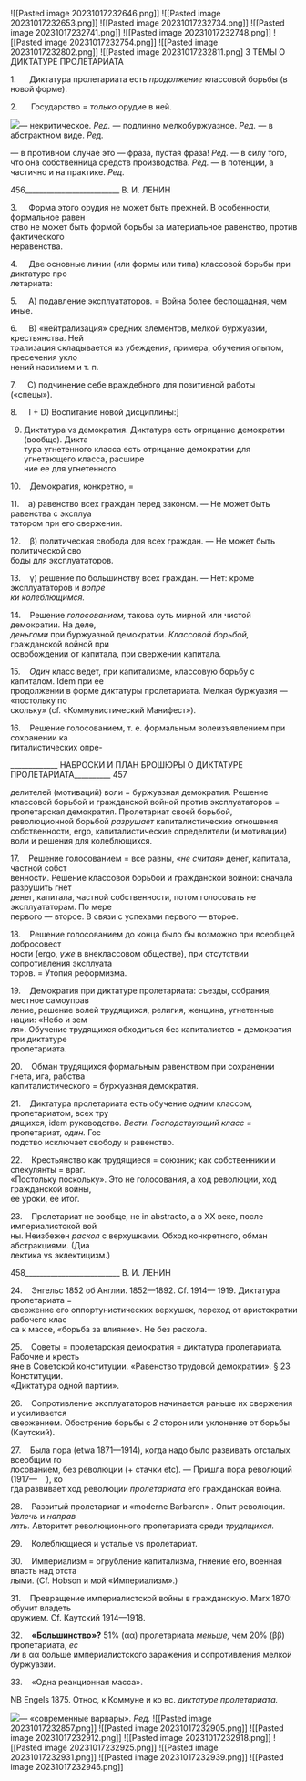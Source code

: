 ![[Pasted image 20231017232646.png]]
![[Pasted image 20231017232653.png]]
![[Pasted image 20231017232734.png]]
![[Pasted image 20231017232741.png]]
![[Pasted image 20231017232748.png]]
![[Pasted image 20231017232754.png]]
![[Pasted image 20231017232802.png]]
![[Pasted image 20231017232811.png]
3 ТЕМЫ О ДИКТАТУРЕ ПРОЛЕТАРИАТА

1.      Диктатура пролетариата есть _продолжение_ классовой борьбы (в новой форме).

2.      Государство = _только_ орудие в ней.

![](file:///C:/Users/bot32/AppData/Local/Temp/msohtmlclip1/01/clip_image001.png)— некритическое. _Ред._ — подлинно мелкобуржуазное. _Ред._ — в абстрактном виде. _Ред._

— в противном случае это — фраза, пустая фраза! _Ред._ — в силу того, что она собственница средств производства. _Ред._ — в потенции, а частично и на практике. _Ред._

  

456__________________________ В. И. ЛЕНИН

3.     Форма этого орудия не может быть прежней. В особенности, формальное равен­  
ство не может быть формой борьбы за материальное равенство, против фактического  
неравенства.

4.     Две основные линии (или формы или типа) классовой борьбы при диктатуре про­  
летариата:

5.     А) подавление эксплуататоров. = Война более беспощадная, чем иные.

6.     В) «нейтрализация» средних элементов, мелкой буржуазии, крестьянства. Ней­  
трализация складывается из убеждения, примера, обучения опытом, пресечения укло­  
нений насилием и т. п.

7.     С) подчинение себе враждебного для позитивной работы («спецы»).

8.     I + D) Воспитание новой дисциплины:]

9. Диктатура vs демократия. Диктатура есть отрицание демократии (вообще). Дикта­  
тура угнетенного класса есть отрицание демократии для угнетающего класса, расшире­  
ние ее для угнетенного.

10.    Демократия, конкретно, =

11.    а) равенство всех граждан перед законом. — Не может быть равенства с эксплуа­  
татором при его свержении.

12.    β) политическая свобода для всех граждан. — Не может быть политической сво­  
боды для эксплуататоров.

13.    γ) решение по большинству всех граждан. — Нет: кроме эксплуататоров и _вопре­  
ки колеблющимся._

14.    Решение _голосованием,_ такова суть мирной или чистой демократии. На деле,  
_деньгами_ при буржуазной демократии. _Классовой борьбой,_ гражданской войной при  
освобождении от капитала, при свержении капитала.

15.    _Один_ класс ведет, при капитализме, классовую борьбу с капиталом. Idem при ее  
продолжении в форме диктатуры пролетариата. Мелкая буржуазия — «постольку по­  
скольку» (cf. «Коммунистический Манифест»).

16.    Решение голосованием, т. е. формальным волеизъявлением при сохранении ка­  
питалистических опре-

  

_____________ НАБРОСКИ И ПЛАН БРОШЮРЫ О ДИКТАТУРЕ ПРОЛЕТАРИАТА__________ 457

делителей (мотиваций) воли = буржуазная демократия. Решение классовой борьбой и гражданской войной против эксплуататоров = пролетарская демократия. Пролетариат своей борьбой, революционной борьбой _разрушает_ капиталистические отношения собственности, ergo, капиталистические определители (и мотивации) воли и решения для колеблющихся.

17.    Решение голосованием = все равны, _«не считая»_ денег, капитала, частной собст­  
венности. Решение классовой борьбой и гражданской войной: сначала разрушить гнет  
денег, капитала, частной собственности, потом голосовать не эксплуататорам. По мере  
первого — второе. В связи с успехами первого — второе.

18.    Решение голосованием до конца было бы возможно при всеобщей добросовест­  
ности (ergo, _уже_ в внеклассовом обществе), при отсутствии сопротивления эксплуата­  
торов. = Утопия реформизма.

19.    Демократия при диктатуре пролетариата: съезды, собрания, местное самоуправ­  
ление, решение волей трудящихся, религия, женщина, угнетенные нации: «Небо и зем­  
ля». Обучение трудящихся обходиться без капиталистов = демократия при диктатуре  
пролетариата.

20.    Обман трудящихся формальным равенством при сохранении гнета, ига, рабства  
капиталистического = буржуазная демократия.

21.    Диктатура пролетариата есть обучение _одним_ классом, пролетариатом, всех тру­  
дящихся, idem руководство. _Вести. Господствующий класс =_ пролетариат, _один._ Гос­  
подство исключает свободу и равенство.

22.    Крестьянство как трудящиеся = союзник; как собственники и спекулянты = враг.  
«Постольку поскольку». Это не голосования, а ход революции, ход гражданской войны,  
ее уроки, ее итог.

23.    Пролетариат не вообще, не in abstracto, а в XX веке, после империалистской вой­  
ны. Неизбежен _раскол_ с верхушками. Обход конкретного, обман абстракциями. (Диа­  
лектика vs эклектицизм.)

  

458__________________________ В. И. ЛЕНИН

24.    Энгельс 1852 об Англии. 1852—1892. Cf. 1914— 1919. Диктатура пролетариата =  
свержение его оппортунистических верхушек, переход от аристократии рабочего клас­  
са к массе, «борьба за влияние». Не без раскола.

25.    Советы = пролетарская демократия = диктатура пролетариата. Рабочие и кресть­  
яне в Советской конституции. «Равенство трудовой демократии». § 23 Конституции.  
«Диктатура одной партии».

26.    Сопротивление эксплуататоров начинается раньше их свержения и усиливается  
свержением. Обострение борьбы с _2_ сторон или уклонение от борьбы (Каутский).

27.    Была пора (etwa 1871—1914), когда надо было развивать отсталых всеобщим го­  
лосованием, без революции (+ стачки etc). — Пришла пора революций (1917—    ), ко­  
гда развивает ход революции _пролетариата_ его гражданская война.

28.    Развитый пролетариат и «moderne Barbaren» . Опыт революции. _Увлечь_ и _направ­  
лять._ Авторитет революционного пролетариата среди _трудящихся._

29.    Колеблющиеся и усталые vs пролетариат.

30.    Империализм = огрубление капитализма, гниение его, военная власть над отста­  
лыми. (Cf. Hobson и мой «Империализм».)

31.    Превращение империалистской войны в гражданскую. Marx 1870: обучит владеть  
оружием. Cf. Каутский 1914—1918.

32.    **«Большинство»?** 51% (αα) пролетариата _меньше,_ чем 20% (ββ) пролетариата, _ес­  
ли_ в αα больше империалистского заражения и сопротивления мелкой буржуазии.

33.    «Одна реакционная масса».

ΝΒ Engels 1875. Относ, к Коммуне и ко вс. _диктатуре пролетариата._

![](file:///C:/Users/bot32/AppData/Local/Temp/msohtmlclip1/01/clip_image001.png)— «современные варвары». _Ред._
![[Pasted image 20231017232857.png]]
![[Pasted image 20231017232905.png]]
![[Pasted image 20231017232912.png]]
![[Pasted image 20231017232918.png]]
![[Pasted image 20231017232925.png]]
![[Pasted image 20231017232931.png]]
![[Pasted image 20231017232939.png]]
![[Pasted image 20231017232946.png]]
